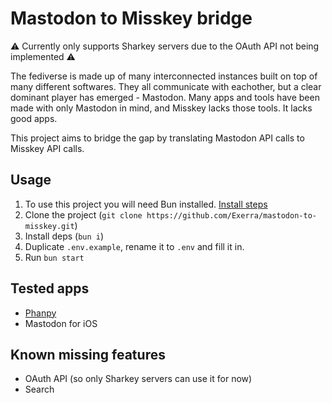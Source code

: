 # Mastodon to Misskey bridge

⚠️ Currently only supports Sharkey servers due to the OAuth API not being implemented ⚠️

The fediverse is made up of many interconnected instances built on top of many different softwares. They all communicate with eachother, but a clear dominant player has emerged - Mastodon. Many apps and tools have been made with only Mastodon in mind, and Misskey lacks those tools. It lacks good apps.

This project aims to bridge the gap by translating Mastodon API calls to Misskey API calls.

## Usage

1. To use this project you will need Bun installed. [Install steps](https://bun.sh/)
2. Clone the project (`git clone https://github.com/Exerra/mastodon-to-misskey.git`)
3. Install deps (`bun i`)
4. Duplicate `.env.example`, rename it to `.env` and fill it in.
4. Run `bun start`

## Tested apps
- [Phanpy](https://phanpy.social)
- Mastodon for iOS

## Known missing features

- OAuth API (so only Sharkey servers can use it for now)
- Search
